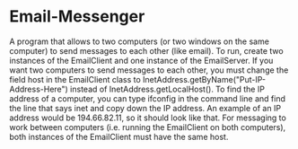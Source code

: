 # Email-Messenger
A program that allows to two computers (or two windows on the same computer) to send messages to each other (like email). 
To run, create two instances of the EmailClient and one instance of the EmailServer. If you want two computers to send messages to each other, you must change the field host in the EmailClient class to InetAddress.getByName("Put-IP-Address-Here") instead of InetAddress.getLocalHost(). To find the IP address of a computer, you can type ifconfig in the command line and find the line that says inet and copy down the IP address. An example of an IP address would be 194.66.82.11, so it should look like that. For messaging to work between computers (i.e. running the EmailClient on both computers), both instances of the EmailClient must have the same host.
